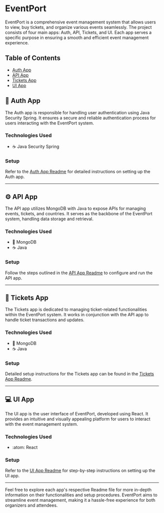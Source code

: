 # EventPort

EventPort is a comprehensive event management system that allows users to view, buy tickets, and organize various events seamlessly. The project consists of four main apps: Auth, API, Tickets, and UI. Each app serves a specific purpose in ensuring a smooth and efficient event management experience.

## Table of Contents
- [Auth App](#auth-app)
- [API App](#api-app)
- [Tickets App](#tickets-app)
- [UI App](#ui-app)

## :closed_lock_with_key: Auth App
The Auth app is responsible for handling user authentication using Java Security Spring. It ensures a secure and reliable authentication process for users interacting with the EventPort system.

### Technologies Used
- :coffee: Java Security Spring

### Setup
Refer to the [Auth App Readme](auth/Readme.md) for detailed instructions on setting up the Auth app.

---

## :gear: API App
The API app utilizes MongoDB with Java to expose APIs for managing events, tickets, and countries. It serves as the backbone of the EventPort system, handling data storage and retrieval.

### Technologies Used
- :evergreen_tree: MongoDB
- :coffee: Java

### Setup
Follow the steps outlined in the [API App Readme](api/Readme.md) to configure and run the API app.

---

## :ticket: Tickets App
The Tickets app is dedicated to managing ticket-related functionalities within the EventPort system. It works in conjunction with the API app to handle ticket transactions and updates.

### Technologies Used
- :evergreen_tree: MongoDB
- :coffee: Java

### Setup
Detailed setup instructions for the Tickets app can be found in the [Tickets App Readme](tickets/Readme.md).

---

## :computer: UI App
The UI app is the user interface of EventPort, developed using React. It provides an intuitive and visually appealing platform for users to interact with the event management system.

### Technologies Used
- :atom: React

### Setup
Refer to the [UI App Readme](ui/Readme.md) for step-by-step instructions on setting up the UI app.

---

Feel free to explore each app's respective Readme file for more in-depth information on their functionalities and setup procedures. EventPort aims to streamline event management, making it a hassle-free experience for both organizers and attendees.
